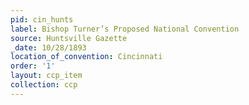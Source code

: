 ```yaml
---
pid: cin_hunts
label: Bishop Turner’s Proposed National Convention
source: Huntsville Gazette
_date: 10/28/1893
location_of_convention: Cincinnati
order: '1'
layout: ccp_item
collection: ccp
---
```

